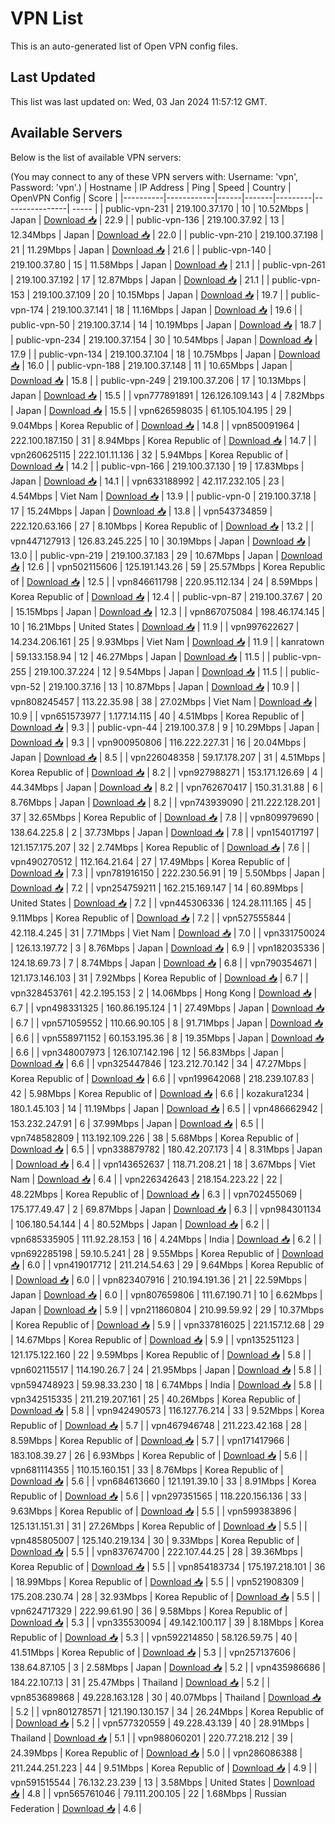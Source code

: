 # VPN List

This is an auto-generated list of Open VPN config files.

## Last Updated

This list was last updated on: Wed, 03 Jan 2024 11:57:12 GMT.

## Available Servers

Below is the list of available VPN servers:

(You may connect to any of these VPN servers with: Username: 'vpn', Password: 'vpn'.)
| Hostname | IP Address | Ping | Speed | Country | OpenVPN Config | Score |
|----------|------------|------|-------|---------|----------------| ----- |
| public-vpn-231 | 219.100.37.170 | 10 | 10.52Mbps | Japan | [Download 📥](./configs/server_0_JP.ovpn) | 22.9 |
| public-vpn-136 | 219.100.37.92 | 13 | 12.34Mbps | Japan | [Download 📥](./configs/server_1_JP.ovpn) | 22.0 |
| public-vpn-210 | 219.100.37.198 | 21 | 11.29Mbps | Japan | [Download 📥](./configs/server_2_JP.ovpn) | 21.6 |
| public-vpn-140 | 219.100.37.80 | 15 | 11.58Mbps | Japan | [Download 📥](./configs/server_3_JP.ovpn) | 21.1 |
| public-vpn-261 | 219.100.37.192 | 17 | 12.87Mbps | Japan | [Download 📥](./configs/server_4_JP.ovpn) | 21.1 |
| public-vpn-153 | 219.100.37.109 | 20 | 10.15Mbps | Japan | [Download 📥](./configs/server_5_JP.ovpn) | 19.7 |
| public-vpn-174 | 219.100.37.141 | 18 | 11.16Mbps | Japan | [Download 📥](./configs/server_6_JP.ovpn) | 19.6 |
| public-vpn-50 | 219.100.37.14 | 14 | 10.19Mbps | Japan | [Download 📥](./configs/server_7_JP.ovpn) | 18.7 |
| public-vpn-234 | 219.100.37.154 | 30 | 10.54Mbps | Japan | [Download 📥](./configs/server_8_JP.ovpn) | 17.9 |
| public-vpn-134 | 219.100.37.104 | 18 | 10.75Mbps | Japan | [Download 📥](./configs/server_9_JP.ovpn) | 16.0 |
| public-vpn-188 | 219.100.37.148 | 11 | 10.65Mbps | Japan | [Download 📥](./configs/server_10_JP.ovpn) | 15.8 |
| public-vpn-249 | 219.100.37.206 | 17 | 10.13Mbps | Japan | [Download 📥](./configs/server_11_JP.ovpn) | 15.5 |
| vpn777891891 | 126.126.109.143 | 4 | 7.82Mbps | Japan | [Download 📥](./configs/server_12_JP.ovpn) | 15.5 |
| vpn626598035 | 61.105.104.195 | 29 | 9.04Mbps | Korea Republic of | [Download 📥](./configs/server_13_KR.ovpn) | 14.8 |
| vpn850091964 | 222.100.187.150 | 31 | 8.94Mbps | Korea Republic of | [Download 📥](./configs/server_14_KR.ovpn) | 14.7 |
| vpn260625115 | 222.101.11.136 | 32 | 5.94Mbps | Korea Republic of | [Download 📥](./configs/server_15_KR.ovpn) | 14.2 |
| public-vpn-166 | 219.100.37.130 | 19 | 17.83Mbps | Japan | [Download 📥](./configs/server_16_JP.ovpn) | 14.1 |
| vpn633188992 | 42.117.232.105 | 23 | 4.54Mbps | Viet Nam | [Download 📥](./configs/server_17_VN.ovpn) | 13.9 |
| public-vpn-0 | 219.100.37.18 | 17 | 15.24Mbps | Japan | [Download 📥](./configs/server_18_JP.ovpn) | 13.8 |
| vpn543734859 | 222.120.63.166 | 27 | 8.10Mbps | Korea Republic of | [Download 📥](./configs/server_19_KR.ovpn) | 13.2 |
| vpn447127913 | 126.83.245.225 | 10 | 30.19Mbps | Japan | [Download 📥](./configs/server_20_JP.ovpn) | 13.0 |
| public-vpn-219 | 219.100.37.183 | 29 | 10.67Mbps | Japan | [Download 📥](./configs/server_21_JP.ovpn) | 12.6 |
| vpn502115606 | 125.191.143.26 | 59 | 25.57Mbps | Korea Republic of | [Download 📥](./configs/server_22_KR.ovpn) | 12.5 |
| vpn846611798 | 220.95.112.134 | 24 | 8.59Mbps | Korea Republic of | [Download 📥](./configs/server_23_KR.ovpn) | 12.4 |
| public-vpn-87 | 219.100.37.67 | 20 | 15.15Mbps | Japan | [Download 📥](./configs/server_24_JP.ovpn) | 12.3 |
| vpn867075084 | 198.46.174.145 | 10 | 16.21Mbps | United States | [Download 📥](./configs/server_25_US.ovpn) | 11.9 |
| vpn997622627 | 14.234.206.161 | 25 | 9.93Mbps | Viet Nam | [Download 📥](./configs/server_26_VN.ovpn) | 11.9 |
| kanratown | 59.133.158.94 | 12 | 46.27Mbps | Japan | [Download 📥](./configs/server_27_JP.ovpn) | 11.5 |
| public-vpn-255 | 219.100.37.224 | 12 | 9.54Mbps | Japan | [Download 📥](./configs/server_28_JP.ovpn) | 11.5 |
| public-vpn-52 | 219.100.37.16 | 13 | 10.87Mbps | Japan | [Download 📥](./configs/server_29_JP.ovpn) | 10.9 |
| vpn808245457 | 113.22.35.98 | 38 | 27.02Mbps | Viet Nam | [Download 📥](./configs/server_30_VN.ovpn) | 10.9 |
| vpn651573977 | 1.177.14.115 | 40 | 4.51Mbps | Korea Republic of | [Download 📥](./configs/server_31_KR.ovpn) | 9.3 |
| public-vpn-44 | 219.100.37.8 | 9 | 10.29Mbps | Japan | [Download 📥](./configs/server_32_JP.ovpn) | 9.3 |
| vpn900950806 | 116.222.227.31 | 16 | 20.04Mbps | Japan | [Download 📥](./configs/server_33_JP.ovpn) | 8.5 |
| vpn226048358 | 59.17.178.207 | 31 | 4.51Mbps | Korea Republic of | [Download 📥](./configs/server_34_KR.ovpn) | 8.2 |
| vpn927988271 | 153.171.126.69 | 4 | 44.34Mbps | Japan | [Download 📥](./configs/server_35_JP.ovpn) | 8.2 |
| vpn762670417 | 150.31.31.88 | 6 | 8.76Mbps | Japan | [Download 📥](./configs/server_36_JP.ovpn) | 8.2 |
| vpn743939090 | 211.222.128.201 | 37 | 32.65Mbps | Korea Republic of | [Download 📥](./configs/server_37_KR.ovpn) | 7.8 |
| vpn809979690 | 138.64.225.8 | 2 | 37.73Mbps | Japan | [Download 📥](./configs/server_38_JP.ovpn) | 7.8 |
| vpn154017197 | 121.157.175.207 | 32 | 2.74Mbps | Korea Republic of | [Download 📥](./configs/server_39_KR.ovpn) | 7.6 |
| vpn490270512 | 112.164.21.64 | 27 | 17.49Mbps | Korea Republic of | [Download 📥](./configs/server_40_KR.ovpn) | 7.3 |
| vpn781916150 | 222.230.56.91 | 19 | 5.50Mbps | Japan | [Download 📥](./configs/server_41_JP.ovpn) | 7.2 |
| vpn254759211 | 162.215.169.147 | 14 | 60.89Mbps | United States | [Download 📥](./configs/server_42_US.ovpn) | 7.2 |
| vpn445306336 | 124.28.111.165 | 45 | 9.11Mbps | Korea Republic of | [Download 📥](./configs/server_43_KR.ovpn) | 7.2 |
| vpn527555844 | 42.118.4.245 | 31 | 7.71Mbps | Viet Nam | [Download 📥](./configs/server_44_VN.ovpn) | 7.0 |
| vpn331750024 | 126.13.197.72 | 3 | 8.76Mbps | Japan | [Download 📥](./configs/server_45_JP.ovpn) | 6.9 |
| vpn182035336 | 124.18.69.73 | 7 | 8.74Mbps | Japan | [Download 📥](./configs/server_46_JP.ovpn) | 6.8 |
| vpn790354671 | 121.173.146.103 | 31 | 7.92Mbps | Korea Republic of | [Download 📥](./configs/server_47_KR.ovpn) | 6.7 |
| vpn328453761 | 42.2.195.153 | 2 | 14.06Mbps | Hong Kong | [Download 📥](./configs/server_48_HK.ovpn) | 6.7 |
| vpn498331325 | 160.86.195.124 | 1 | 27.49Mbps | Japan | [Download 📥](./configs/server_49_JP.ovpn) | 6.7 |
| vpn571059552 | 110.66.90.105 | 8 | 91.71Mbps | Japan | [Download 📥](./configs/server_50_JP.ovpn) | 6.6 |
| vpn558971152 | 60.153.195.36 | 8 | 19.35Mbps | Japan | [Download 📥](./configs/server_51_JP.ovpn) | 6.6 |
| vpn348007973 | 126.107.142.196 | 12 | 56.83Mbps | Japan | [Download 📥](./configs/server_52_JP.ovpn) | 6.6 |
| vpn325447846 | 123.212.70.142 | 34 | 47.27Mbps | Korea Republic of | [Download 📥](./configs/server_53_KR.ovpn) | 6.6 |
| vpn199642068 | 218.239.107.83 | 42 | 5.98Mbps | Korea Republic of | [Download 📥](./configs/server_54_KR.ovpn) | 6.6 |
| kozakura1234 | 180.1.45.103 | 14 | 11.19Mbps | Japan | [Download 📥](./configs/server_55_JP.ovpn) | 6.5 |
| vpn486662942 | 153.232.247.91 | 6 | 37.99Mbps | Japan | [Download 📥](./configs/server_56_JP.ovpn) | 6.5 |
| vpn748582809 | 113.192.109.226 | 38 | 5.68Mbps | Korea Republic of | [Download 📥](./configs/server_57_KR.ovpn) | 6.5 |
| vpn338879782 | 180.42.207.173 | 4 | 8.31Mbps | Japan | [Download 📥](./configs/server_58_JP.ovpn) | 6.4 |
| vpn143652637 | 118.71.208.21 | 18 | 3.67Mbps | Viet Nam | [Download 📥](./configs/server_59_VN.ovpn) | 6.4 |
| vpn226342643 | 218.154.223.22 | 22 | 48.22Mbps | Korea Republic of | [Download 📥](./configs/server_60_KR.ovpn) | 6.3 |
| vpn702455069 | 175.177.49.47 | 2 | 69.87Mbps | Japan | [Download 📥](./configs/server_61_JP.ovpn) | 6.3 |
| vpn984301134 | 106.180.54.144 | 4 | 80.52Mbps | Japan | [Download 📥](./configs/server_62_JP.ovpn) | 6.2 |
| vpn685335905 | 111.92.28.153 | 16 | 4.24Mbps | India | [Download 📥](./configs/server_63_IN.ovpn) | 6.2 |
| vpn692285198 | 59.10.5.241 | 28 | 9.55Mbps | Korea Republic of | [Download 📥](./configs/server_64_KR.ovpn) | 6.0 |
| vpn419017712 | 211.214.54.63 | 29 | 9.64Mbps | Korea Republic of | [Download 📥](./configs/server_65_KR.ovpn) | 6.0 |
| vpn823407916 | 210.194.191.36 | 21 | 22.59Mbps | Japan | [Download 📥](./configs/server_66_JP.ovpn) | 6.0 |
| vpn807659806 | 111.67.190.71 | 10 | 6.62Mbps | Japan | [Download 📥](./configs/server_67_JP.ovpn) | 5.9 |
| vpn211860804 | 210.99.59.92 | 29 | 10.37Mbps | Korea Republic of | [Download 📥](./configs/server_68_KR.ovpn) | 5.9 |
| vpn337816025 | 221.157.12.68 | 29 | 14.67Mbps | Korea Republic of | [Download 📥](./configs/server_69_KR.ovpn) | 5.9 |
| vpn135251123 | 121.175.122.160 | 22 | 9.59Mbps | Korea Republic of | [Download 📥](./configs/server_70_KR.ovpn) | 5.8 |
| vpn602115517 | 114.190.26.7 | 24 | 21.95Mbps | Japan | [Download 📥](./configs/server_71_JP.ovpn) | 5.8 |
| vpn594748923 | 59.98.33.230 | 18 | 6.74Mbps | India | [Download 📥](./configs/server_72_IN.ovpn) | 5.8 |
| vpn342515335 | 211.219.207.161 | 25 | 40.26Mbps | Korea Republic of | [Download 📥](./configs/server_73_KR.ovpn) | 5.8 |
| vpn942490573 | 116.127.76.214 | 33 | 9.52Mbps | Korea Republic of | [Download 📥](./configs/server_74_KR.ovpn) | 5.7 |
| vpn467946748 | 211.223.42.168 | 28 | 8.59Mbps | Korea Republic of | [Download 📥](./configs/server_75_KR.ovpn) | 5.7 |
| vpn171417966 | 183.108.39.27 | 26 | 6.93Mbps | Korea Republic of | [Download 📥](./configs/server_76_KR.ovpn) | 5.6 |
| vpn681114355 | 110.15.160.151 | 33 | 8.76Mbps | Korea Republic of | [Download 📥](./configs/server_77_KR.ovpn) | 5.6 |
| vpn684613660 | 121.191.39.10 | 33 | 8.91Mbps | Korea Republic of | [Download 📥](./configs/server_78_KR.ovpn) | 5.6 |
| vpn297351565 | 118.220.156.136 | 33 | 9.63Mbps | Korea Republic of | [Download 📥](./configs/server_79_KR.ovpn) | 5.5 |
| vpn599383896 | 125.131.151.31 | 31 | 27.26Mbps | Korea Republic of | [Download 📥](./configs/server_80_KR.ovpn) | 5.5 |
| vpn485805007 | 125.140.219.134 | 30 | 9.33Mbps | Korea Republic of | [Download 📥](./configs/server_81_KR.ovpn) | 5.5 |
| vpn837674700 | 222.107.44.25 | 28 | 39.36Mbps | Korea Republic of | [Download 📥](./configs/server_82_KR.ovpn) | 5.5 |
| vpn854183734 | 175.197.218.101 | 36 | 18.99Mbps | Korea Republic of | [Download 📥](./configs/server_83_KR.ovpn) | 5.5 |
| vpn521908309 | 175.208.230.74 | 28 | 32.93Mbps | Korea Republic of | [Download 📥](./configs/server_84_KR.ovpn) | 5.5 |
| vpn624717329 | 222.99.61.90 | 36 | 9.58Mbps | Korea Republic of | [Download 📥](./configs/server_85_KR.ovpn) | 5.3 |
| vpn335530094 | 49.142.100.117 | 39 | 8.18Mbps | Korea Republic of | [Download 📥](./configs/server_86_KR.ovpn) | 5.3 |
| vpn592214850 | 58.126.59.75 | 40 | 41.51Mbps | Korea Republic of | [Download 📥](./configs/server_87_KR.ovpn) | 5.3 |
| vpn257137606 | 138.64.87.105 | 3 | 2.58Mbps | Japan | [Download 📥](./configs/server_88_JP.ovpn) | 5.2 |
| vpn435986686 | 184.22.107.13 | 31 | 25.47Mbps | Thailand | [Download 📥](./configs/server_89_TH.ovpn) | 5.2 |
| vpn853689868 | 49.228.163.128 | 30 | 40.07Mbps | Thailand | [Download 📥](./configs/server_90_TH.ovpn) | 5.2 |
| vpn801278571 | 121.190.130.157 | 34 | 26.24Mbps | Korea Republic of | [Download 📥](./configs/server_91_KR.ovpn) | 5.2 |
| vpn577320559 | 49.228.43.139 | 40 | 28.91Mbps | Thailand | [Download 📥](./configs/server_92_TH.ovpn) | 5.1 |
| vpn988060201 | 220.77.218.212 | 39 | 24.39Mbps | Korea Republic of | [Download 📥](./configs/server_93_KR.ovpn) | 5.0 |
| vpn286086388 | 211.244.251.223 | 44 | 9.51Mbps | Korea Republic of | [Download 📥](./configs/server_94_KR.ovpn) | 4.9 |
| vpn591515544 | 76.132.23.239 | 13 | 3.58Mbps | United States | [Download 📥](./configs/server_95_US.ovpn) | 4.8 |
| vpn565761046 | 79.111.200.105 | 22 | 1.68Mbps | Russian Federation | [Download 📥](./configs/server_96_RU.ovpn) | 4.6 |
